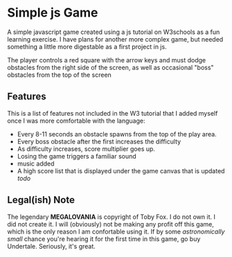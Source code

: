 # Simple js Game

A simple javascript game created using a js tutorial on W3schools as a fun learning exercise. I have plans for another more complex game, but needed something a little more digestable as a first project in js. 

The player controls a red square with the arrow keys and must dodge obstacles from the right side of the screen, as well as occasional "boss" obstacles from the top of the screen

## Features

This is a list of features not included in the W3 tutorial that I added myself once I was more comfortable with the language:
- Every 8-11 seconds an obstacle spawns from the top of the play area.
- Every boss obstacle after the first increases the difficulty 
- As difficulty increases, score multiplier goes up.
- Losing the game triggers a familiar sound
- music added
- A high score list that is displayed under the game canvas that is updated *todo*

## Legal(ish) Note

The legendary **MEGALOVANIA** is copyright of Toby Fox. I do not own it. I did not create it. I will (obviously) not be making any profit off this game, which is the only reason I am confortable using it. If by some *astronomically small* chance you're hearing it for the first time in this game, go buy Undertale. Seriously, it's great.
